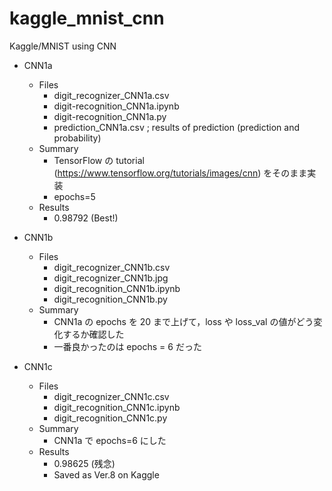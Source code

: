 # kaggle_mnist_cnn
Kaggle/MNIST using CNN

- CNN1a
  - Files
    - digit_recognizer_CNN1a.csv
    - digit-recognition_CNN1a.ipynb
    - digit-recognition_CNN1a.py
    - prediction_CNN1a.csv ; results of prediction (prediction and probability)
  - Summary
    - TensorFlow の tutorial (https://www.tensorflow.org/tutorials/images/cnn) をそのまま実装
    - epochs=5
  - Results
    - 0.98792 (Best!)

- CNN1b
  - Files
    - digit_recognizer_CNN1b.csv
    - digit_recognizer_CNN1b.jpg
    - digit_recognition_CNN1b.ipynb
    - digit_recognition_CNN1b.py
  - Summary
    - CNN1a の epochs を 20 まで上げて，loss や loss_val の値がどう変化するか確認した
    - 一番良かったのは epochs = 6 だった

- CNN1c
  - Files
    - digit_recognizer_CNN1c.csv
    - digit_recognition_CNN1c.ipynb
    - digit_recognition_CNN1c.py
  - Summary
    - CNN1a で epochs=6 にした
  - Results
    - 0.98625 (残念)
    - Saved as Ver.8 on Kaggle
